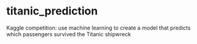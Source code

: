 # titanic_prediction
Kaggle competition: use machine learning to create a model that predicts which passengers survived the Titanic shipwreck
